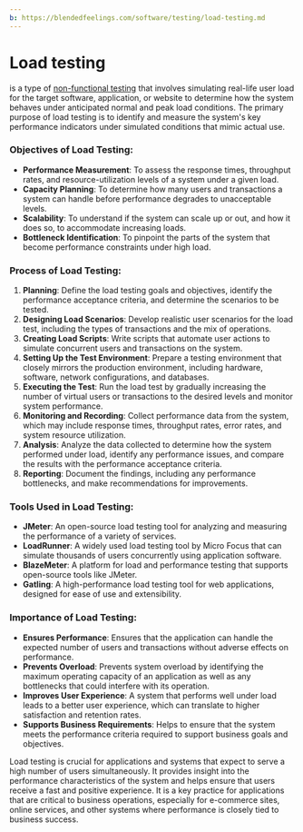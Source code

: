 ```yaml
---
b: https://blendedfeelings.com/software/testing/load-testing.md
---
```


# Load testing 
is a type of [non-functional testing](non-functional-testing.md) that involves simulating real-life user load for the target software, application, or website to determine how the system behaves under anticipated normal and peak load conditions. The primary purpose of load testing is to identify and measure the system's key performance indicators under simulated conditions that mimic actual use.

### Objectives of Load Testing:
- **Performance Measurement**: To assess the response times, throughput rates, and resource-utilization levels of a system under a given load.
- **Capacity Planning**: To determine how many users and transactions a system can handle before performance degrades to unacceptable levels.
- **Scalability**: To understand if the system can scale up or out, and how it does so, to accommodate increasing loads.
- **Bottleneck Identification**: To pinpoint the parts of the system that become performance constraints under high load.

### Process of Load Testing:
1. **Planning**: Define the load testing goals and objectives, identify the performance acceptance criteria, and determine the scenarios to be tested.
2. **Designing Load Scenarios**: Develop realistic user scenarios for the load test, including the types of transactions and the mix of operations.
3. **Creating Load Scripts**: Write scripts that automate user actions to simulate concurrent users and transactions on the system.
4. **Setting Up the Test Environment**: Prepare a testing environment that closely mirrors the production environment, including hardware, software, network configurations, and databases.
5. **Executing the Test**: Run the load test by gradually increasing the number of virtual users or transactions to the desired levels and monitor system performance.
6. **Monitoring and Recording**: Collect performance data from the system, which may include response times, throughput rates, error rates, and system resource utilization.
7. **Analysis**: Analyze the data collected to determine how the system performed under load, identify any performance issues, and compare the results with the performance acceptance criteria.
8. **Reporting**: Document the findings, including any performance bottlenecks, and make recommendations for improvements.

### Tools Used in Load Testing:
- **JMeter**: An open-source load testing tool for analyzing and measuring the performance of a variety of services.
- **LoadRunner**: A widely used load testing tool by Micro Focus that can simulate thousands of users concurrently using application software.
- **BlazeMeter**: A platform for load and performance testing that supports open-source tools like JMeter.
- **Gatling**: A high-performance load testing tool for web applications, designed for ease of use and extensibility.

### Importance of Load Testing:
- **Ensures Performance**: Ensures that the application can handle the expected number of users and transactions without adverse effects on performance.
- **Prevents Overload**: Prevents system overload by identifying the maximum operating capacity of an application as well as any bottlenecks that could interfere with its operation.
- **Improves User Experience**: A system that performs well under load leads to a better user experience, which can translate to higher satisfaction and retention rates.
- **Supports Business Requirements**: Helps to ensure that the system meets the performance criteria required to support business goals and objectives.

Load testing is crucial for applications and systems that expect to serve a high number of users simultaneously. It provides insight into the performance characteristics of the system and helps ensure that users receive a fast and positive experience. It is a key practice for applications that are critical to business operations, especially for e-commerce sites, online services, and other systems where performance is closely tied to business success.